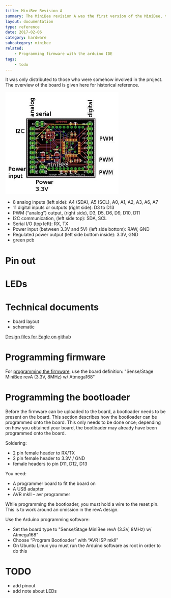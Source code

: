 ```yaml
---
title: MiniBee Revision A
summary: The MiniBee revision A was the first version of the MiniBee, the alpha version. It was manufactured during the research-creation project Sense/Stage at Concordia University and McGill University in 2009.
layout: documentation
type: reference
date: 2017-02-06
category: hardware
subcategory: minibee
related: 
    - Programming firmware with the arduino IDE
tags:
    - todo
---
```


It was only distributed to those who were somehow involved in the project. The overview of the board is given here for historical reference.
    
![](/img/minibee_revA_annotated2.jpg)


* 8 analog inputs (left side): A4 (SDA), A5 (SCL), A0, A1, A2, A3, A6, A7
* 11 digital inputs or outputs (right side): D3 to D13
* PWM (“analog”) output, (right side), D3, D5, D6, D9, D10, D11
* I2C communication, (left side top): SDA, SCL
* Serial I/O (top left): RX, TX
* Power input (between 3.3V and 5V) (left side bottom): RAW, GND
* Regulated power output (left side bottom inside): 3.3V, GND
* green pcb

# Pin out


# LEDs


# Technical documents

* board layout
* schematic

[Design files for Eagle on github](https://github.com/sensestage/minibee_hardware/tree/master/minibee/revA)

# Programming firmware

For [programming the firmware]({{base_url}}/minibee/programming-firmware-with-arduino-ide), use the board definition: "Sense/Stage MiniBee revA (3.3V, 8MHz) w/ Atmega168"

# Programming the bootloader

Before the firmware can be uploaded to the board, a bootloader needs to be present on the board. This section describes how the bootloader can be programmed onto the board. This only needs to be done once; depending on how you obtained your board, the bootloader may already have been programmed onto the board.

Soldering:

* 2 pin female header to RX/TX
* 2 pin female header to 3.3V / GND
* female headers to pin D11, D12, D13

You need:

* A programmer board to fit the board on
* A USB adapter
* AVR mkII – avr programmer

While programming the bootloader, you must hold a wire to the reset pin. This is to work around an omission in the revA design.


Use the Arduino programming software:

* Set the board type to "Sense/Stage MiniBee revA (3.3V, 8MHz) w/ Atmega168"
* Choose “Program Bootloader” with “AVR ISP mkII”
* On Ubuntu Linux you must run the Arduino software as root in order to do this

# TODO

- add pinout
- add note about LEDs
